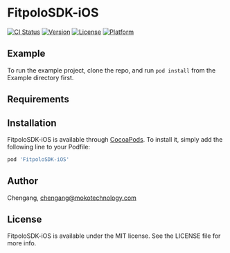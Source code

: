 # FitpoloSDK-iOS

[![CI Status](https://img.shields.io/travis/Chengang/FitpoloSDK-iOS.svg?style=flat)](https://travis-ci.org/Chengang/FitpoloSDK-iOS)
[![Version](https://img.shields.io/cocoapods/v/FitpoloSDK-iOS.svg?style=flat)](https://cocoapods.org/pods/FitpoloSDK-iOS)
[![License](https://img.shields.io/cocoapods/l/FitpoloSDK-iOS.svg?style=flat)](https://cocoapods.org/pods/FitpoloSDK-iOS)
[![Platform](https://img.shields.io/cocoapods/p/FitpoloSDK-iOS.svg?style=flat)](https://cocoapods.org/pods/FitpoloSDK-iOS)

## Example

To run the example project, clone the repo, and run `pod install` from the Example directory first.

## Requirements

## Installation

FitpoloSDK-iOS is available through [CocoaPods](https://cocoapods.org). To install
it, simply add the following line to your Podfile:

```ruby
pod 'FitpoloSDK-iOS'
```

## Author

Chengang, chengang@mokotechnology.com

## License

FitpoloSDK-iOS is available under the MIT license. See the LICENSE file for more info.
